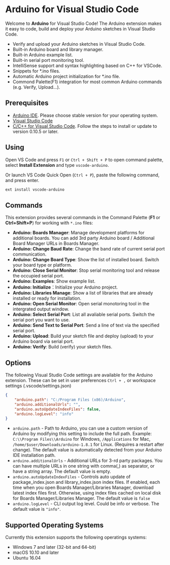 # Arduino for Visual Studio Code

Welcome to **Arduino** for Visual Studio Code! The Arduino extension makes it easy to code, build and deploy your Arduino sketches in Visual Studio Code.

* Verify and upload your Arduino sketches in Visual Studio Code.
* Built-in Arduino board and library manager.
* Built-in Arduino example list.
* Built-in serial port monitoring tool.
* IntelliSense support and syntax highlighting based on C++ for VSCode.
* Snippets for \*.ino files.
* Automatic Arduino project initialization for \*.ino file.
* Commond Palette(F1) integration for most common Arduino commands (e.g. Verify, Upload...).

## Prerequisites

- [Arduino IDE](https://www.arduino.cc/en/main/software). Please choose stable version for your operating system.
- [Visual Studio Code](https://code.visualstudio.com/#alt-downloads)
- [C/C++ for Visual Studio Code](https://marketplace.visualstudio.com/items?itemName=ms-vscode.cpptools). Follow the steps to install or update to version 0.10.5 or later.

## Using
Open VS Code and press `F1` or `Ctrl + Shift + P` to open command palette, select **Install Extension** and type `vscode-arduino`.

Or launch VS Code Quick Open (`Ctrl + P`), paste the following command, and press enter.
```bash
ext install vscode-arduino
```

## Commands
This extension provides several commands in the Command Palette (**F1** or **Ctrl+Shift+P**) for working with `*.ino` files:

- **Arduino: Boards Manager**: Manage development platforms for additional boards. You can add 3rd party Arduino board / Additional Board Manager URLs in Boards Manager.
- **Arduino: Change Baud Rate**: Change the band rate of current serial port communication.
- **Arduino: Change Board Type**: Show the list of installed board. Switch your board type or platform.
- **Arduino: Close Serial Monitor**: Stop serial monitoring tool and release the occupied serial port.
- **Arduino: Examples**: Show example list.
- **Arduino: Initialize**：Initialize your Arduino project.
- **Arduino: Libraries Manage**: Show a list of libraries that are already installed or ready for installation.
- **Arduino: Open Serial Monitor**: Open serial monotoring tool in the intergrated output window.
- **Arduino: Select Serial Port**: List all avaliable serial ports. Switch the serial port you want to use. 
- **Arduino: Send Text to Serial Port**: Send a line of text via the specified serial port.
- **Arduino: Upload**: Build your sketch file and deploy (upload) to your Arduino board via serial port.
- **Arduino: Verify**: Build (verify) your sketch files.

## Options
The following Visual Studio Code settings are available for the Arduino extension. These can be set in user preferences `Ctrl + ,` or workspace settings (.vscode/settings.json)

```json
{
    "arduino.path": "C:/Program Files (x86)/Arduino",
    "arduino.additionalUrls": "",
    "arduino.autoUpdateIndexFiles": false,
    "arduino.logLevel": "info"
}
```
- `arduino.path` - Path to Arduino, you can use a custom version of Arduino by modifying this setting to include the full path. Example: `C:\\Program Files\\Arduino` for Windows, `/Applications` for Mac, `/home/$user/Downloads/arduino-1.8.1` for Linux. (Requires a restart after change). The default value is automatically detected from your Arduino IDE installation path.
- `arduino.additionalUrls` - Additional URLs for 3-rd party packages. You can have multiple URLs in one string with comma(,) as separator, or have a string array. The default value is empty.
- `arduino.autoUpdateIndexFiles` - Controls auto update of package_index.json and library_index.json index files. If enabled, each time when you open Boards Manager/Libraries Manager, download latest index files first. Otherwise, using index files cached on local disk for Boards Manager/Libraries Manager. The default value is `false`
- `arduino.logLevel` - CLI output log level. Could be info or verbose. The default value is `"info"`.

## Supported Operating Systems
Currently this extension supports the following operatings systems:

- Windows 7 and later (32-bit and 64-bit)
- macOS 10.10 and later
- Ubuntu 16.04
